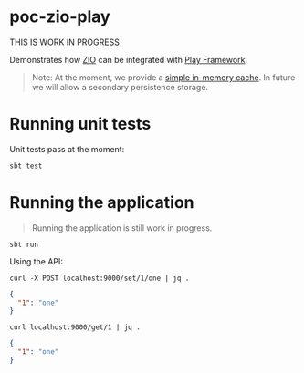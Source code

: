 poc-zio-play
============

THIS IS WORK IN PROGRESS

Demonstrates how [ZIO](http://zio.dev) can be integrated with [Play Framework](https://playframework.com/).

> Note: At the moment, we provide a [simple in-memory cache](http://github.com/frgomes/lru-cache). In future we will allow a secondary persistence storage.


# Running unit tests

Unit tests pass at the moment:

```bash
sbt test
```

# Running the application

> Running the application is still work in progress.

```shell
sbt run
```

Using the API:

```shell
curl -X POST localhost:9000/set/1/one | jq .
```
```json
{
  "1": "one"
}
```

```shell
curl localhost:9000/get/1 | jq .
```
```json
{
  "1": "one"
}
```
